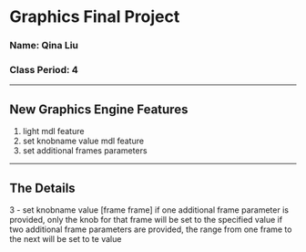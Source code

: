 # Graphics Final Project
### Name: Qina Liu
### Class Period: 4
---
## New Graphics Engine Features
1. light mdl feature
2. set knobname value mdl feature
3. set additional frames parameters

---
## The Details
3 - set knobname value [frame frame] 
    if one additional frame parameter is provided, only the knob for that frame will be set to the specified value 
    if two additional frame parameters are provided, the range from one frame to the next will be set to te value
    